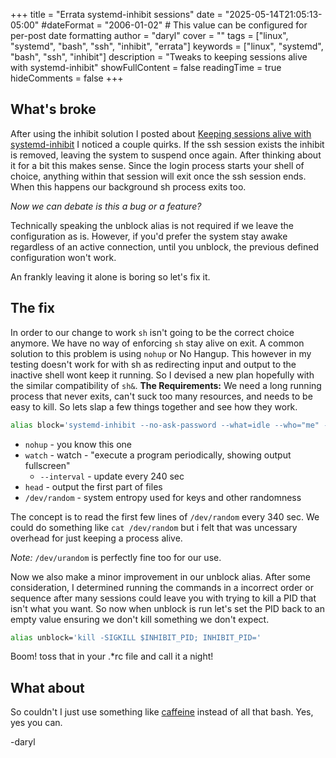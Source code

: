 +++
title = "Errata systemd-inhibit sessions"
date = "2025-05-14T21:05:13-05:00"
#dateFormat = "2006-01-02" # This value can be configured for per-post date formatting
author = "daryl"
cover = ""
tags = ["linux", "systemd", "bash", "ssh", "inhibit", "errata"]
keywords = ["linux", "systemd", "bash", "ssh", "inhibit"]
description = "Tweaks to keeping sessions alive with systemd-inhibit"
showFullContent = false
readingTime = true
hideComments = false
+++
## What's broke

After using the inhibit solution I posted about [Keeping sessions alive with systemd-inhibit](session_inhibit/index.md) I noticed a couple quirks. If the ssh session exists the inhibit is removed, leaving the system to suspend once again. After thinking about it for a bit this makes sense. Since the login process starts your shell of choice, anything within that session will exit once the ssh session ends. When this happens our background sh process exits too.

*Now we can debate is this a bug or a feature?*

Technically speaking the unblock alias is not required if we leave the configuration as is. However, if you'd prefer the system stay awake regardless of an active connection, until you unblock, the previous defined configuration won't work.

An frankly leaving it alone is boring so let's fix it.

## The fix

In order to our change to work `sh` isn't going to be the correct choice anymore. We have no way of enforcing `sh` stay alive on exit. A common solution to this problem is using `nohup` or No Hangup. This however in my testing doesn't work for with sh as redirecting input and output to the inactive shell wont keep it running.
So I devised a new plan hopefully with the similar compatibility of `sh&`. **The Requirements:** We need a long running process that never exits, can't suck too many resources, and needs to be easy to kill. So lets slap a few things together and see how they work.

```sh
alias block='systemd-inhibit --no-ask-password --what=idle --who="me" --why="cuz I said so" nohup watch --interval 240 head /dev/random &; export INHIBIT_PID=$!'
```

- `nohup` - you know this one
- `watch` - watch - "execute a program periodically, showing output fullscreen"
  - `--interval` - update every 240 sec
- `head` - output the first part of files
- `/dev/random` - system entropy used for keys and other randomness

The concept is to read the first few lines of `/dev/random` every 340 sec. We could do something like `cat /dev/random` but i felt that was uncessary overhead for just keeping a process alive.

*Note:* `/dev/urandom` is perfectly fine too for our use.

Now we also make a minor improvement in our unblock alias. After some consideration, I determined running the commands in a incorrect order or sequence after many sessions could leave you with trying to kill a PID that isn't what you want. So now when unblock is run let's set the PID back to an empty value ensuring we don't kill something we don't expect.

```sh
alias unblock='kill -SIGKILL $INHIBIT_PID; INHIBIT_PID='
```

Boom! toss that in your .*rc file and call it a night!

## What about

So couldn't I just use something like [caffeine](https://github.com/pkage/caffeine) instead of all that bash. Yes, yes you can.

-daryl
